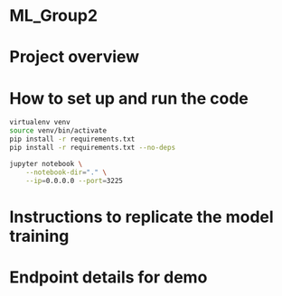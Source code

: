 # ML_Group2
# Project overview

# How to set up and run the code
```bash
virtualenv venv  
source venv/bin/activate  
pip install -r requirements.txt  
pip install -r requirements.txt --no-deps
```
```bash
jupyter notebook \
    --notebook-dir="." \
    --ip=0.0.0.0 --port=3225
```

# Instructions to replicate the model training

# Endpoint details for demo

